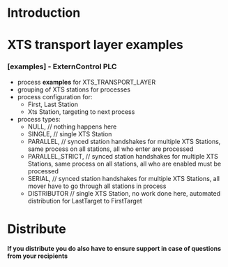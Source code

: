 # Introduction 
# XTS transport layer examples

### [examples] - ExternControl PLC 

- process **examples** for XTS_TRANSPORT_LAYER
- grouping of XTS stations for processes
- process configuration for:
	- First, Last Station
	- Xts Station, targeting to next process
- process types:
	 - NULL,             // nothing happens here
	 - SINGLE,           // single XTS Station
	 - PARALLEL,         // synced station handshakes for multiple XTS Stations, same process on all stations, all who enter are processed
	 - PARALLEL_STRICT,  // synced station handshakes for multiple XTS Stations, same process on all stations, all who are enabled must be processed
	 - SERIAL,           // synced station handshakes for multiple XTS Stations, all mover have to go through all stations in process
	 - DISTRIBUTOR       // single XTS Station, no work done here, automated distribution for LastTarget to FirstTarget


# Distribute
**If you distribute you do also have to ensure support in case of questions from your recipients**


